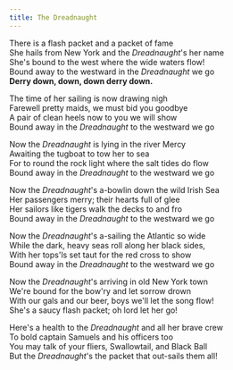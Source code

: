 ```yaml
---  
title: The Dreadnaught  
---  
```

  
There is a flash packet and a packet of fame  
She hails from New York and the _Dreadnaught_'s her name  
She's bound to the west where the wide waters flow!  
Bound away to the westward in the _Dreadnaught_ we go  
**Derry down, down, down derry down.**  
  
The time of her sailing is now drawing nigh  
Farewell pretty maids, we must bid you goodbye  
A pair of clean heels now to you we will show  
Bound away in the _Dreadnaught_ to the westward we go  
  
Now the _Dreadnaught_ is lying in the river Mercy  
Awaiting the tugboat to tow her to sea  
For to round the rock light where the salt tides do flow  
Bound away in the _Dreadnaught_ to the westward we go  
  
Now the _Dreadnaught_'s a-bowlin down the wild Irish Sea  
Her passengers merry; their hearts full of glee  
Her sailors like tigers walk the decks to and fro  
Bound away in the _Dreadnaught_ to the westward we go  
  
Now the _Dreadnaught_'s a-sailing the Atlantic so wide  
While the dark, heavy seas roll along her black sides,  
With her tops'ls set taut for the red cross to show  
Bound away in the _Dreadnaught_ to the westward we go  
  
Now the _Dreadnaught_'s arriving in old New York town  
We're bound for the bow'ry and let sorrow drown  
With our gals and our beer, boys we'll let the song flow!  
She's a saucy flash packet; oh lord let her go!  
  
Here's a health to the _Dreadnaught_ and all her brave crew  
To bold captain Samuels and his officers too  
You may talk of your fliers, Swallowtail, and Black Ball  
But the _Dreadnaught_'s the packet that out-sails them all!  